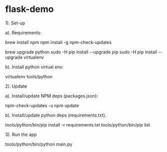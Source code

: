 # flask-demo

1). Set-up

a). Requirements:

brew install npm
npm install -g npm-check-updates

brew upgrade python
sudo -H pip install --upgrade pip
sudo -H pip install --upgrade virtualenv

b). Install python virtual env:

virtualenv tools/python


2). Update

a). Install/update NPM deps (packages.json):

npm-check-updates -u
npm update

b). Install/update python deps (requirements.txt).

tools/python/bin/pip install -r requirements.txt
tools/python/bin/pip list

3). Run the app

tools/python/bin/python main.py
